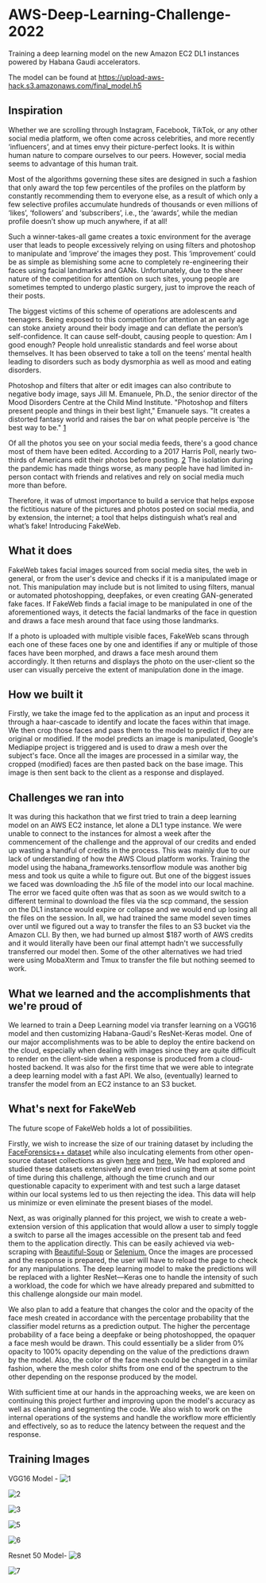 # AWS-Deep-Learning-Challenge-2022
Training a deep learning model on the new Amazon EC2 DL1 instances powered by Habana Gaudi accelerators.

The model can be found at https://upload-aws-hack.s3.amazonaws.com/final_model.h5

## Inspiration

Whether we are scrolling through Instagram, Facebook, TikTok, or any other social media platform, we often come across celebrities, and more recently ‘influencers’, and at times envy their picture-perfect looks. It is within human nature to compare ourselves to our peers. However, social media seems to advantage of this human trait.

Most of the algorithms governing these sites are designed in such a fashion that only award the top few percentiles of the profiles on the platform by constantly recommending them to everyone else, as a result of which only a few selective profiles accumulate hundreds of thousands or even millions of ‘likes’, ‘followers’ and ‘subscribers’, i.e., the ‘awards’, while the median profile doesn’t show up much anywhere, if at all!

Such a winner-takes-all game creates a toxic environment for the average user that leads to people excessively relying on using filters and photoshop to manipulate and ‘improve’ the images they post. This ‘improvement’ could be as simple as blemishing some acne to completely re-engineering their faces using facial landmarks and GANs. Unfortunately, due to the sheer nature of the competition for attention on such sites, young people are sometimes tempted to undergo plastic surgery, just to improve the reach of their posts.

The biggest victims of this scheme of operations are adolescents and teenagers. Being exposed to this competition for attention at an early age can stoke anxiety around their body image and can deflate the person’s self-confidence. It can cause self-doubt, causing people to question: Am I good enough? People hold unrealistic standards and feel worse about themselves. It has been observed to take a toll on the teens’ mental health leading to disorders such as body dysmorphia as well as mood and eating disorders. 

Photoshop and filters that alter or edit images can also contribute to negative body image, says Jill M. Emanuele, Ph.D., the senior director of the Mood Disorders Centre at the Child Mind Institute. "Photoshop and filters present people and things in their best light," Emanuele says. "It creates a distorted fantasy world and raises the bar on what people perceive is 'the best way to be." [1](https://www.insider.com/how-social-media-affects-body-image)

Of all the photos you see on your social media feeds, there's a good chance most of them have been edited. According to a 2017 Harris Poll, nearly two-thirds of Americans edit their photos before posting. [2](https://www.globenewswire.com/news-release/2017/05/18/1312618/0/en/The-Filter-Effect-People-Distrust-Websites-Because-of-Manipulated-Photos.html) The isolation during the pandemic has made things worse, as many people have had limited in-person contact with friends and relatives and rely on social media much more than before. 

Therefore, it was of utmost importance to build a service that helps expose the fictitious nature of the pictures and photos posted on social media, and by extension, the internet; a tool that helps distinguish what’s real and what’s fake! Introducing FakeWeb.

## What it does

FakeWeb takes facial images sourced from social media sites, the web in general, or from the user's device and checks if it is a manipulated image or not. This manipulation may include but is not limited to using filters, manual or automated photoshopping, deepfakes, or even creating GAN-generated fake faces. If FakeWeb finds a facial image to be manipulated in one of the aforementioned ways, it detects the facial landmarks of the face in question and draws a face mesh around that face using those landmarks. 

If a photo is uploaded with multiple visible faces, FakeWeb scans through each one of these faces one by one and identifies if any or multiple of those faces have been morphed, and draws a face mesh around them accordingly. It then returns and displays the photo on the user-client so the user can visually perceive the extent of manipulation done in the image.

## How we built it

Firstly, we take the image fed to the application as an input and process it through a haar-cascade to identify and locate the faces within that image. We then crop those faces and pass them to the model to predict if they are original or modified. If the model predicts an image is manipulated, Google's Mediapipe project is triggered and is used to draw a mesh over the subject's face. Once all the images are processed in a similar way, the cropped (modified) faces are then pasted back on the base image. This image is then sent back to the client as a response and displayed. 

## Challenges we ran into

It was during this hackathon that we first tried to train a deep learning model on an AWS EC2 instance, let alone a DL1 type instance. We were unable to connect to the instances for almost a week after the commencement of the challenge and the approval of our credits and ended up wasting a handful of credits in the process. This was mainly due to our lack of understanding of how the AWS Cloud platform works. Training the model using the habana_frameworks.tensorflow module was another big mess and took us quite a while to figure out. But one of the biggest issues we faced was downloading the .h5 file of the model into our local machine. The error we faced quite often was that as soon as we would switch to a different terminal to download the files via the scp command, the session on the DL1 instance would expire or collapse and we would end up losing all the files on the session. In all, we had trained the same model seven times over until we figured out a way to transfer the files to an S3 bucket via the Amazon CLI. By then, we had burned up almost $187 worth of  AWS credits and it would literally have been our final attempt hadn't we successfully transferred our model then. Some of the other alternatives we had tried were using MobaXterm and Tmux to transfer the file but nothing seemed to work.

## What we learned and the accomplishments that we're proud of

We learned to train a Deep Learning model via transfer learning on a VGG16 model and then customizing Habana-Gaudi's ResNet-Keras model. One of our major accomplishments was to be able to deploy the entire backend on the cloud, especially when dealing with images since they are quite difficult to render on the client-side when a response is produced from a cloud-hosted backend. It was also for the first time that we were able to integrate a deep learning model with a fast API. We also, (eventually) learned to transfer the model from an EC2 instance to an S3 bucket. 

## What's next for FakeWeb

The future scope of FakeWeb holds a lot of possibilities. 

Firstly, we wish to increase the size of our training dataset by including the [FaceForensics++ dataset](https://github.com/ondyari/FaceForensics) while also inculcating elements from other open-source dataset collections as given [here](https://www.kaggle.com/c/deepfake-detection-challenge/discussion/121173) and [here.](https://www.kaggle.com/xhlulu/140k-real-and-fake-faces) We had explored and studied these datasets extensively and even tried using them at some point of time during this challenge, although the time crunch and our questionable capacity to experiment with and test such a large dataset within our local systems led to us then rejecting the idea. This data will help us minimize or even eliminate the present biases of the model.

Next, as was originally planned for this project, we wish to create a web-extension version of this application that would allow a user to simply toggle a switch to parse all the images accessible on the present tab and feed them to the application directly. This can be easily achieved via web-scraping with [Beautiful-Soup](https://beautiful-soup-4.readthedocs.io/en/latest/) or [Selenium.](https://www.selenium.dev/) Once the images are processed and the response is prepared, the user will have to reload the page to check for any manipulations. The deep learning model to make the predictions will be replaced with a lighter ResNet—Keras one to handle the intensity of such a workload, the code for which we have already prepared and submitted to this challenge alongside our main model.

We also plan to add a feature that changes the color and the opacity of the face mesh created in accordance with the percentage probability that the classifier model returns as a prediction output. The higher the percentage probability of a face being a deepfake or being photoshopped, the opaquer a face mesh would be drawn. This could essentially be a slider from 0% opacity to 100% opacity depending on the value of the predictions drawn by the model. Also, the color of the face mesh could be changed in a similar fashion, where the mesh color shifts from one end of the spectrum to the other depending on the response produced by the model. 

With sufficient time at our hands in the approaching weeks, we are keen on continuing this project further and improving upon the model's accuracy as well as cleaning and segmenting the code. We also wish to work on the internal operations of the systems and handle the workflow more efficiently and effectively, so as to reduce the latency between the request and the response. 

## Training Images 
VGG16 Model -
![1](https://user-images.githubusercontent.com/65075827/156249085-e520dfe4-da49-45a8-9bde-0ef630880251.jpeg)

![2](https://user-images.githubusercontent.com/65075827/156249097-4d0a875c-023b-44fa-835a-06be2a5eec53.jpeg)

![3](https://user-images.githubusercontent.com/65075827/156249104-e83e76dc-46ee-4f60-989a-7049a5d62be8.jpeg)

![5](https://user-images.githubusercontent.com/65075827/156249124-8a56f837-c608-48a6-9b35-71f320c6d190.jpeg)

![6](https://user-images.githubusercontent.com/65075827/156249136-cae90fe7-0c22-4b34-9933-9a1f31690b8d.jpeg)

Resnet 50 Model-
![8](https://user-images.githubusercontent.com/65075827/156249383-86f6a93f-cf83-4220-9a01-e91beb6422f8.jpg)

![7](https://user-images.githubusercontent.com/65075827/156249160-e028a4c7-0343-45b9-a793-b74f67a7da30.jpg)

